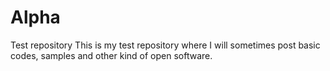 # Alpha
Test repository 
This is my test repository where I will sometimes post basic codes, samples and other kind of open software.
